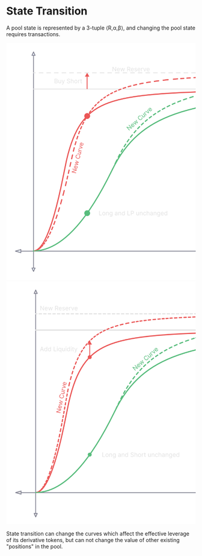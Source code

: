 # State Transition

A pool state is represented by a 3-tuple ⟨R,α,β⟩, and changing the pool state requires transactions.

![](<../.gitbook/assets/image (5) (1).png>)![](<../.gitbook/assets/image (3) (2).png>)

State transition can change the curves which affect the effective leverage of its derivative tokens, but can not change the value of other existing "positions" in the pool.
